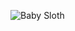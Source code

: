 ![Baby Sloth](https://preview.redd.it/72qwhrh00c121.png?auto=webp&s=6fb164a3c5effa29d123282a3f8d29e8dc2910d0)
